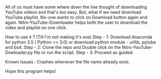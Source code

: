 All of us must have some where down the line thought of downloading YouTube videos and that's too easy. But, what if we need download YouTube playlist. No-one wants to click on Download button again and again.
Nitro-YouTube-Downloader helps both the user to download the video and playlist on one click.

How to use it ? (Till I'm not making it's exe)
Step - 1: Download Anaconda for python 3.5 ( Python >= 3.0) or download python module - urllib, pytube and bs4.
Step - 2: Clone the repo and Double click on the Nitro-YouTube-Dowloader.py file or run the script. 
Step - 3: Proceed as guided.


Known Issues : Crashes whenever the file name already exist.

Hope this program helps! 

